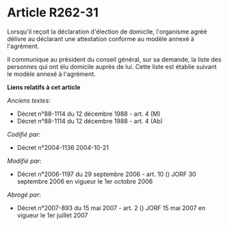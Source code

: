 # Article R262-31

Lorsqu'il reçoit la déclaration d'élection de domicile, l'organisme agréé délivre au déclarant une attestation conforme au
modèle annexé à l'agrément.

Il communique au président du conseil général, sur sa demande, la liste des personnes qui ont élu domicile auprès de lui.
Cette liste est établie suivant le modèle annexé à l'agrément.

**Liens relatifs à cet article**

_Anciens textes_:

  - Décret n°88-1114 du 12 décembre 1988 - art. 4 (M)
  - Décret n°88-1114 du 12 décembre 1988 - art. 4 (Ab)

_Codifié par_:

  - Décret n°2004-1136 2004-10-21

_Modifié par_:

  - Décret n°2006-1197 du 29 septembre 2006 - art. 10 () JORF 30 septembre 2006 en vigueur le 1er octobre 2006

_Abrogé par_:

  - Décret n°2007-893 du 15 mai 2007 - art. 2 () JORF 15 mai 2007 en vigueur le 1er juillet 2007
